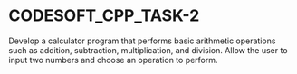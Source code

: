 # CODESOFT_CPP_TASK-2
Develop a calculator program that performs basic arithmetic operations such as addition, subtraction, multiplication, and division. Allow the user to input two numbers and choose an operation to perform.
